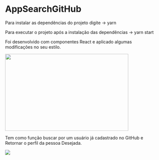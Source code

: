 # AppSearchGitHub

Para instalar as dependências do projeto digite -> yarn

Para executar o projeto após a instalação das dependências -> yarn start 



Foi desenvolvido com componentes React e aplicado algumas modificações no seu estilo.

<img align="center" width="400" height="250" src="https://www.luiztools.com.br/wp-content/uploads/2020/06/reactJS.png">



Tem como função buscar por um usuário já cadastrado no GitHub e Retornar o perfil da pessoa Desejada.

<a href="https://files.fm/u/ajft8hjs2#/view/Captura%20de%20tela%202021-11-24%20223820.png"><img src="https://files.fm/thumb_show.php?i=h3nnevysh"></a>

